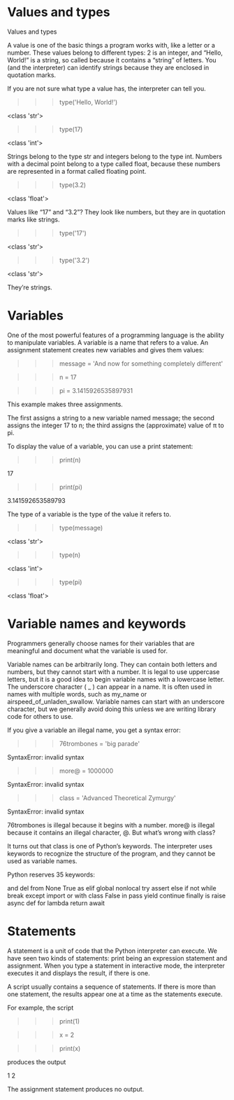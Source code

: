 # Values and types

Values and types

A value is one of the basic things a program works with, like a letter or a number. 
These values belong to different types: 2 is an integer, and “Hello, World!” is a
string, so called because it contains a “string” of letters. You (and the interpreter)
can identify strings because they are enclosed in quotation marks.

If you are not sure what type a value has, the interpreter can tell you.
>>> type('Hello, World!')

<class 'str'>

>>> type(17)

<class 'int'>

Strings belong to the type str and integers belong to the type
int. Numbers with a decimal point belong to a type called float,
because these numbers are represented in a format called floating point.
>>> type(3.2)

<class 'float'>

Values like “17” and “3.2”? They look like numbers, but they are in
quotation marks like strings.

>>> type('17')

<class 'str'>

>>> type('3.2')

<class 'str'>

They’re strings.

# Variables

One of the most powerful features of a programming language is the ability to
manipulate variables. A variable is a name that refers to a value. An assignment statement creates new variables and gives them values:

>>> message = 'And now for something completely different'

>>> n = 17

>>> pi = 3.1415926535897931

This example makes three assignments.

The first assigns a string to a new variable
named message; the second assigns the integer 17 to n; the third assigns the
(approximate) value of π to pi.


To display the value of a variable, you can use a print statement:
>>> print(n)

17

>>> print(pi)

3.141592653589793


The type of a variable is the type of the value it refers to.

>>> type(message)

<class 'str'>

>>> type(n)

<class 'int'>

>>> type(pi)

<class 'float'>


# Variable names and keywords

Programmers generally choose names for their variables that are meaningful and
document what the variable is used for.

Variable names can be arbitrarily long. They can contain both letters and numbers,
but they cannot start with a number. 
It is legal to use uppercase letters, but it is a good idea to begin variable names with a lowercase letter.
The underscore character ( _ ) can appear in a name. It is often used in names with
multiple words, such as my_name or airspeed_of_unladen_swallow. Variable names can start with an underscore character, but we generally avoid doing this unless we are writing library code for others to use.


If you give a variable an illegal name, you get a syntax error:

>>> 76trombones = 'big parade'

SyntaxError: invalid syntax

>>> more@ = 1000000

SyntaxError: invalid syntax

>>> class = 'Advanced Theoretical Zymurgy'

SyntaxError: invalid syntax

76trombones is illegal because it begins with a number. 
more@ is illegal because it contains an illegal character, @. But what’s wrong with class?

It turns out that class is one of Python’s keywords. The interpreter uses keywords
to recognize the structure of the program, and they cannot be used as variable
names.

Python reserves 35 keywords:

and del from None True
as elif global nonlocal try
assert else if not while
break except import or with
class False in pass yield
continue finally is raise async
def for lambda return await

# Statements
A statement is a unit of code that the Python interpreter can execute. We have
seen two kinds of statements: print being an expression statement and assignment.
When you type a statement in interactive mode, the interpreter executes it and
displays the result, if there is one.

A script usually contains a sequence of statements. If there is more than one
statement, the results appear one at a time as the statements execute.

For example, the script

>>>print(1)

>>>x = 2

>>>print(x)

produces the output

1
2

The assignment statement produces no output.

